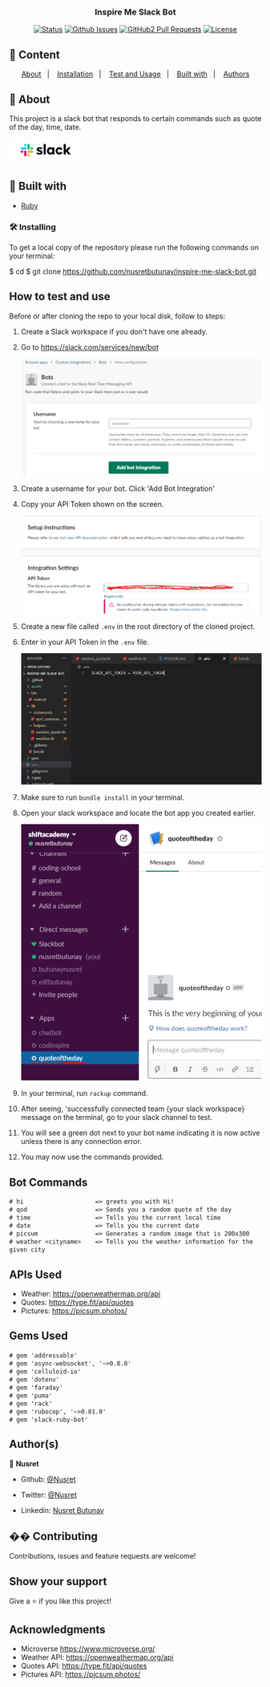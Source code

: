 <h3 align="center">Inspire Me Slack Bot</h3>

<div align="center">

[![Status](https://img.shields.io/badge/status-active-success.svg)]()
[![Github Issues](https://img.shields.io/badge/GitHub-Issues-orange)](https://github.com/nusretbutunay/inspire-me-slack-bot/issues)
[![GitHub2 Pull Requests](https://img.shields.io/badge/GitHub-Pull%20Requests-blue)](https://github.com/nusretbutunay/inspire-me-slack-bot/pulls)
[![License](https://img.shields.io/badge/license-MIT-blue.svg)](/LICENSE)

</div>

## 📝 Content

<p align="center">
<a href="#about">About</a>&nbsp;&nbsp;&nbsp;|&nbsp;&nbsp;&nbsp;
<a href="#installing">Installation</a>&nbsp;&nbsp;&nbsp;|&nbsp;&nbsp;&nbsp;
<a href="#usage">Test and Usage</a>&nbsp;&nbsp;&nbsp;|&nbsp;&nbsp;&nbsp;
<a href="#built_using">Built with</a>&nbsp;&nbsp;&nbsp;|&nbsp;&nbsp;&nbsp;
<a href="#authors">Authors</a>
</p>

## 🧐 About <a name = "about"></a>

This project is a slack bot that responds to certain commands such as quote of the day, time, date.

![Screenshot](./assets/screenshot.PNG)

## 🔧 Built with<a name = "built_using"></a>

- [Ruby](https://www.ruby-lang.org/)

### 🛠 Installing <a name = "installing"></a>

To get a local copy of the repository please run the following commands on your terminal:

$ cd <folder>
$ git clone https://github.com/nusretbutunay/inspire-me-slack-bot.git

## How to test and use <a name = "usage"></a>

Before or after cloning the repo to your local disk, follow to steps:

1. Create a Slack workspace if you don't have one already.
2. Go to https://slack.com/services/new/bot

   ![Screenshot](./assets/bot_username.PNG)

3. Create a username for your bot. Click 'Add Bot Integration'
4. Copy your API Token shown on the screen.

   ![Screenshot](./assets/api_token.PNG)

5. Create a new file called <code>.env</code> in the root directory of the cloned project.
6. Enter in your API Token in the <code>.env</code> file.

   ![Screenshot](./assets/env.PNG)

7. Make sure to run <code>bundle install</code> in your terminal.
8. Open your slack workspace and locate the bot app you created earlier.

   ![Screenshot](./assets/bot_app.PNG)

9. In your terminal, run <code>rackup</code> command.
10. After seeing, 'successfully connected team {your slack workspace} message on the terminal, go to your slack channel to test.
11. You will see a green dot next to your bot name indicating it is now active unless there is any connection error.
12. You may now use the commands provided.

## Bot Commands

    # hi                    => greets you with Hi!
    # qod                   => Sends you a random quote of the day
    # time                  => Tells you the current local time
    # date                  => Tells you the current date
    # picsum                => Generates a random image that is 200x300
    # weather <cityname>    => Tells you the weather information for the given city

## APIs Used

 - Weather: https://openweathermap.org/api
 - Quotes: https://type.fit/api/quotes
 - Pictures: https://picsum.photos/

## Gems Used

    # gem 'addressable'
    # gem 'async-websocket', '~>0.8.0'
    # gem 'celluloid-io'
    # gem 'dotenv'
    # gem 'faraday'
    # gem 'puma'
    # gem 'rack'
    # gem 'rubocop', '~>0.81.0'
    # gem 'slack-ruby-bot'

## Author(s)

👤 **Nusret**

- Github: [@Nusret](https://github.com/nusretbutunay)

- Twitter: [@Nusret](https://twitter.com/nusretbutunay)

- Linkedin: [Nusret Butunay](https://www.linkedin.com/in/nusretbutunay)

## �� Contributing

Contributions, issues and feature requests are welcome!

## Show your support

Give a ⭐️ if you like this project!

## Acknowledgments

- Microverse https://www.microverse.org/
- Weather API: https://openweathermap.org/api
- Quotes API: https://type.fit/api/quotes
- Pictures API: https://picsum.photos/
